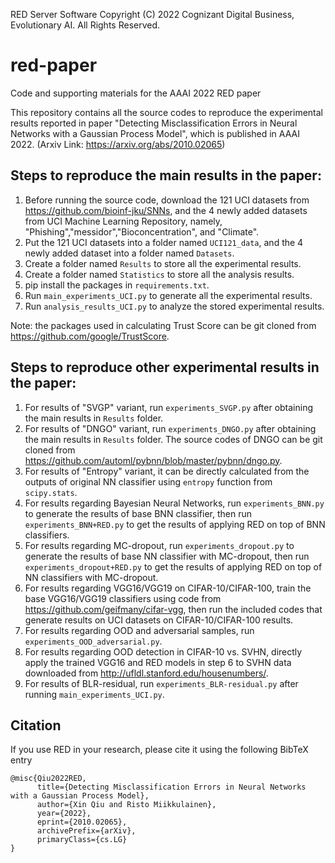 RED Server Software
Copyright (C) 2022 Cognizant Digital Business, Evolutionary AI. All Rights Reserved.

# red-paper
Code and supporting materials for the AAAI 2022 RED paper

This repository contains all the source codes to reproduce the experimental results reported in paper "Detecting Misclassification Errors in Neural Networks with a Gaussian Process Model", which is published in AAAI 2022. (Arxiv Link: https://arxiv.org/abs/2010.02065)

## Steps to reproduce the main results in the paper:

1. Before running the source code, download the 121 UCI datasets from https://github.com/bioinf-jku/SNNs, and the 4 newly added datasets from UCI Machine Learning Repository, namely, "Phishing","messidor","Bioconcentration", and "Climate".
2. Put the 121 UCI datasets into a folder named ```UCI121_data```, and the 4 newly added dataset into a folder named ```Datasets```. 
3. Create a folder named ```Results``` to store all the experimental results.
4. Create a folder named ```Statistics``` to store all the analysis results.
5. pip install the packages in ```requirements.txt```.
6. Run ```main_experiments_UCI.py``` to generate all the experimental results.
7. Run ```analysis_results_UCI.py``` to analyze the stored experimental results. 

Note: the packages used in calculating Trust Score can be git cloned from https://github.com/google/TrustScore.

## Steps to reproduce other experimental results in the paper:

1. For results of "SVGP" variant, run ```experiments_SVGP.py``` after obtaining the main results in ```Results``` folder.
2. For results of "DNGO" variant, run ```experiments_DNGO.py``` after obtaining the main results in ```Results``` folder. The source codes of DNGO can be git cloned from https://github.com/automl/pybnn/blob/master/pybnn/dngo.py. 
3. For results of "Entropy" variant, it can be directly calculated from the outputs of original NN classifier using ```entropy``` function from ```scipy.stats```.
4. For results regarding Bayesian Neural Networks, run ```experiments_BNN.py``` to generate the results of base BNN classifier, then run ```experiments_BNN+RED.py``` to get the results of applying RED on top of BNN classifiers. 
5. For results regarding MC-dropout, run ```experiments_dropout.py``` to generate the results of base NN classifier with MC-dropout, then run ```experiments_dropout+RED.py``` to get the results of applying RED on top of NN classifiers with MC-dropout. 
6. For results regarding VGG16/VGG19 on CIFAR-10/CIFAR-100, train the base VGG16/VGG19 classifiers using code from https://github.com/geifmany/cifar-vgg, then run the included codes that generate results on UCI datasets on CIFAR-10/CIFAR-100 results.
7. For results regarding OOD and adversarial samples, run ```experiments_OOD_adversarial.py```.
8. For results regarding OOD detection in CIFAR-10 vs. SVHN, directly apply the trained VGG16 and RED models in step 6 to SVHN data downloaded from http://ufldl.stanford.edu/housenumbers/.
9. For results of BLR-residual, run ```experiments_BLR-residual.py``` after running ```main_experiments_UCI.py```.

## Citation

If you use RED in your research, please cite it using the following BibTeX entry
```
@misc{Qiu2022RED,
      title={Detecting Misclassification Errors in Neural Networks with a Gaussian Process Model}, 
      author={Xin Qiu and Risto Miikkulainen},
      year={2022},
      eprint={2010.02065},
      archivePrefix={arXiv},
      primaryClass={cs.LG}
}
```
